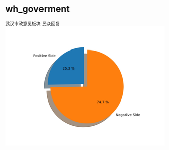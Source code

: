 # wh_goverment
武汉市政意见板块 民众回复
![Image text](https://github.com/yemanzhongting/wh_goverment/blob/master/%E6%83%85%E6%84%9F%E5%88%86%E7%B1%BB/emotions_pie_chart.jpg)
